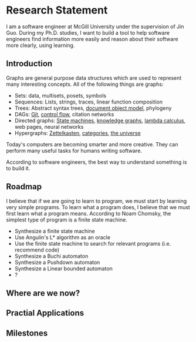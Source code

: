 # Research Statement

I am a software engineer at McGill University under the supervision of Jin Guo. During my Ph.D. studies, I want to build a tool to help software engineers find information more easily and reason about their software more clearly, using learning.

## Introduction

Graphs are general purpose data structures which are used to represent many interesting concepts. All of the following things are graphs:

- Sets: data, multisets, posets, symbols
- Sequences: Lists, strings, traces, linear function composition
- Trees: Abstract syntax trees, [document object model](https://en.wikipedia.org/wiki/Document_Object_Model), phylogeny
- DAGs: [Git](https://eagain.net/articles/git-for-computer-scientists/), [control flow](https://en.wikipedia.org/wiki/Control-flow_graph), citation networks
- Directed graphs: [State machines](https://en.wikipedia.org/wiki/Finite-state_machine), [knowledge graphs](https://en.wikipedia.org/wiki/Knowledge_Graph), [lambda calculus](http://dkeenan.com/Lambda/), web pages, neural networks
- Hypergraphs: [Zettelkasten](https://zettelkasten.de/), [categories](https://en.wikipedia.org/wiki/Category_theory), [the universe](https://writings.stephenwolfram.com/2020/04/finally-we-may-have-a-path-to-the-fundamental-theory-of-physics-and-its-beautiful/)

Today's computers are becoming smarter and more creative. They can perform many useful tasks for humans writing software.

According to software engineers, the best way to understand something is to build it.

## Roadmap

I believe that if we are going to learn to program, we must start by learning very simple programs. To learn what a program does, I believe that we must first learn what a program means. According to Noam Chomsky, the simplest type of program is a finite state machine.

- Synthesize a finite state machine
- Use Angulin's L* algorithm as an oracle
- Use the finite state machine to search for relevant programs (i.e. recommend code)
- Synthesize a Buchi automaton
- Synthesize a Pushdown automaton
- Synthesize a Linear bounded automaton
- ?

## Where are we now?

## Practial Applications

## Milestones
